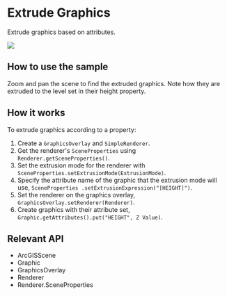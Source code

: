 # Extrude Graphics

Extrude graphics based on attributes.

![]("ExtrudeGraphics.png)

## How to use the sample

Zoom and pan the scene to find the extruded graphics. Note how they are extruded to the level set in their height
  property.

## How it works

To extrude graphics according to a property:


  1. Create a `GraphicsOverlay` and `SimpleRenderer`.
  2. Get the renderer's `SceneProperties` using `Renderer.getSceneProperties()`.
  3. Set the extrusion mode for the renderer with `SceneProperties.setExtrusionMode(ExtrusionMode)`.
  4. Specify the attribute name of the graphic that the extrusion mode will use, `SceneProperties
  .setExtrusionExpression("[HEIGHT]")`.
  5. Set the renderer on the graphics overlay, `GraphicsOverlay.setRenderer(Renderer)`.
  6. Create graphics with their attribute set, `Graphic.getAttributes().put("HEIGHT", Z Value)`.


## Relevant API


  * ArcGISScene
  * Graphic
  * GraphicsOverlay
  * Renderer
  * Renderer.SceneProperties



